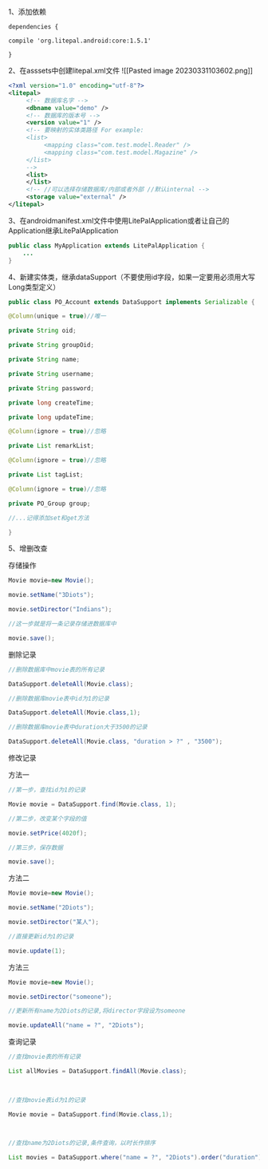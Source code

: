 1、添加依赖

```
dependencies {

compile 'org.litepal.android:core:1.5.1'

}
```

  

2、在asssets中创建litepal.xml文件
![[Pasted image 20230331103602.png]]
```xml
<?xml version="1.0" encoding="utf-8"?>
<litepal>
     <!-- 数据库名字 -->
     <dbname value="demo" />
     <!-- 数据库的版本号 -->
     <version value="1" />
     <!-- 要映射的实体类路径 For example:
     <list>
          <mapping class="com.test.model.Reader" />
          <mapping class="com.test.model.Magazine" />
     </list>
     -->
     <list>
     </list>
     <!-- //可以选择存储数据库/内部或者外部 //默认internal -->
     <storage value="external" />
</litepal>
```

3、在androidmanifest.xml文件中使用LitePalApplication或者让自己的Application继承LitePalApplication

```java
public class MyApplication extends LitePalApplication {
	...
}
```

  

4、新建实体类，继承dataSupport（不要使用id字段，如果一定要用必须用大写Long类型定义）
```java
public class PO_Account extends DataSupport implements Serializable {

@Column(unique = true)//唯一

private String oid;

private String groupOid;

private String name;

private String username;

private String password;

private long createTime;

private long updateTime;

@Column(ignore = true)//忽略

private List remarkList;

@Column(ignore = true)//忽略

private List tagList;

@Column(ignore = true)//忽略

private PO_Group group;

//...记得添加set和get方法

}
```

  

5、增删改查

存储操作

```java
Movie movie=new Movie();

movie.setName("3Diots");

movie.setDirector("Indians");

//这一步就是将一条记录存储进数据库中

movie.save();
```

删除记录
```java
//删除数据库中movie表的所有记录

DataSupport.deleteAll(Movie.class);

//删除数据库movie表中id为1的记录

DataSupport.deleteAll(Movie.class,1);

//删除数据库movie表中duration大于3500的记录

DataSupport.deleteAll(Movie.class, "duration > ?" , "3500");
```
修改记录

方法一

```java
//第一步，查找id为1的记录

Movie movie = DataSupport.find(Movie.class, 1);

//第二步，改变某个字段的值

movie.setPrice(4020f);

//第三步，保存数据

movie.save();
```

方法二
```java
Movie movie=new Movie();

movie.setName("2Diots");

movie.setDirector("某人");

//直接更新id为1的记录

movie.update(1);
```
方法三

```java
Movie movie=new Movie();

movie.setDirector("someone");

//更新所有name为2Diots的记录,将director字段设为someone

movie.updateAll("name = ?", "2Diots");
```

查询记录

```java
//查找movie表的所有记录

List allMovies = DataSupport.findAll(Movie.class);

  

//查找movie表id为1的记录

Movie movie = DataSupport.find(Movie.class,1);

  

//查找name为2Diots的记录,条件查询，以时长作排序

List movies = DataSupport.where("name = ?", "2Diots").order("duration").find(Movie.class);
```